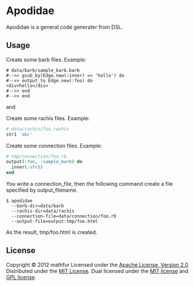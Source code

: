 Apodidae
========
Apodidae is a general code generater from DSL.
 
Usage
------

Create some barb files.
Example:
```
# data/barb/sample_barb.barb
#-->> gsub_by(Edge.new(:inner) => 'hello') do
#-->> output_to Edge.new(:foo) do
<div>hello</div>
#-->> end
#-->> end
```
and

Create some rachis files.
Example:
```ruby
# data/rachis/foo.rachis
str1 'abc'
```

Create some connection files.
Example:
```ruby
# tmp/connection/foo.rb
output(:foo, :sample_barb) do
  inner(:str1)
end
```

You write a connection_file, then the following command create a file specified by output_filename.
```shell
$ apodidae
  --barb-dir=data/barb
  --rachis-dir=data/rachis
  --connection-file=data/connection/foo.rb
  --output-file=output:tmp/foo.html
```
As the result, tmp/foo.html is created.

License
----------
Copyright &copy; 2012 mathfur
Licensed under the [Apache License,  Version 2.0][Apache]
Distributed under the [MIT License][mit].
Dual licensed under the [MIT license][MIT] and [GPL license][GPL].
 
[Apache]: http://www.apache.org/licenses/LICENSE-2.0
[MIT]: http://www.opensource.org/licenses/mit-license.php

[GPL]: http://www.gnu.org/licenses/gpl.html
